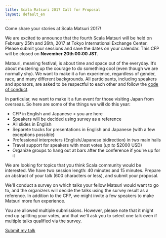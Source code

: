 ```yaml
---
title: Scala Matsuri 2017 Call for Proposal
layout: default_en
---
```


Come share your stories at Scala Matsuri 2017!

We are excited to announce that the fourth Scala Matsuri will be held on February 25th and 26th, 2017 at Tokyo International Exchange Center. Please submit your sessions and save the dates on your calendar. This CFP will be closed on **November 20th 00:00 JST**.

Matsuri, meaning festival, is about time and space out of the everyday. It’s about mustering up the courage to do something cool (even though we are normally shy).
We want to make it a fun experience, regardless of gender, race, and many different backgrounds.
All participants, including speakers and sponsors, are asked to be respectful to each other and follow the [code of conduct](/en/code-of-conduct/).

In particular, we want to make it a fun event for those visiting Japan from overseas.
So here are some of the things we will do this year:

- CFP in English and Japanese < you are here
- Speakers will be decided using survey as a reference
- All slides in English
- Separete tracks for presentations in English and Japanese (with a few exceptions possible)
- Professional interpreters (English/Japanese bidirection) in two main halls
- Travel support for speakers with most votes (*up to* $2000 USD)
- Organize groups to hang out at bars after the conference if you're up for it

We are looking for topics that you think Scala community would be interested. We have two session length: 40 minutes and 15 minutes. Prepare an abstract of your talk (600 characters or less), and submit your proposal.

We'll conduct a survey on which talks your fellow Matsuri would want to go to,
and the organizers will decide the talks using the survey result as a reference.
In addition to the CFP, we might invite a few speakers to make Matsuri more fun experience.

You are allowed multiple submissions. However, please note that it might end up splitting your votes,
and that we'll ask you to select one talk even if multiple talks qualified via the survey.

<a href="https://docs.google.com/forms/d/e/1FAIpQLSeDofwfw36CjL2O0CP_BtxbvUhSlDsd2dzGXYhRcAWTtZas4g/viewform" class="btn btn-primary">Submit my talk</a>
